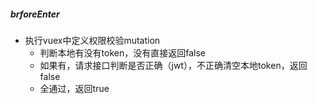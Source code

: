 ##### brforeEnter

- 执行vuex中定义权限校验mutation
  - 判断本地有没有token，没有直接返回false
  - 如果有，请求接口判断是否正确（jwt），不正确清空本地token，返回false
  - 全通过，返回true